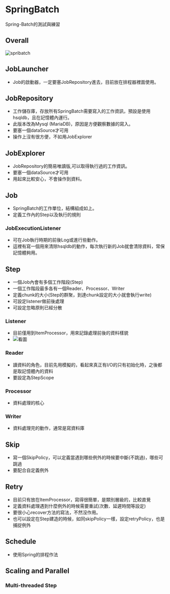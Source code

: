 # SpringBatch
Spring-Batch的測試與練習

## Overall

![spribatch](https://user-images.githubusercontent.com/24807021/45210259-a74be000-b2c1-11e8-86fa-0d3085812500.png)

## JobLauncher
- Job的啟動器，一定要塞JobRepository進去，目前放在排程器裡面使用。

## JobRepository

- 工作儲存庫，存放所有SpringBatch需要寫入的工作資訊，預設是使用hsqldb，且在記憶體內運行。
- 此版本改為Mysql (MariaDB)，原因是方便觀察數據的寫入。
- 要塞一個dataSource才可用
- 操作上沒有很方便，不如用JobExplorer

## JobExplorer

- JobRepository的簡易唯讀版,可以取得執行過的工作資訊。
- 要塞一個dataSource才可用
- 用起來比較安心，不會操作到資料。

## Job

- SpringBatch的工作單位，結構組成如上。
- 定義工作內的Step以及執行的規則

### JobExecutionListener

- 可在Job執行時期的前後Log或進行些動作。
- 這裡有寫一個用來清除hsqldb的動作，每次執行新的Job就會清除資料，常保記憶體夠用。

## Step

- 一個Job內會有多個工作階段(Step)
- 一個工作階段最多各有一個Reader、Processor、Writer
- 定義chunk的大小(Step的群聚，到達chunk設定的大小就會執行write)
- 可設定listener做前後處理
- 可設定忽略原則已經分散

### Listener
- 目前僅用到ItemProcessor，用來記錄處理前後的資料樣貌
- ![看圖](https://upload-images.jianshu.io/upload_images/5384456-635ef0821a2d799a.png)

### Reader
- 讀資料的角色，目前先用模擬的，看起來真正有I/O的只有初始化時，之後都是取記憶體內的資料
- 要設定為StepScope

### Processor
- 資料處理的核心

### Writer
- 資料處理完的動作，通常是寫資料庫

## Skip
- 寫一個SkipPolicy，可以定義當遇到哪些例外的時候要中斷(不跳過)，哪些可跳過
- 要配合自定義例外

## Retry
- 目前只有放在ItemProcessor，寫得很簡單，是類別層級的，比較直覺
- 定義資料處理遇到什麼例外的時候需要重試(次數、延遲時間等設定)
- 要很小心recover方法的寫法，不然沒作用。
- 也可以設定在Step建造的時候，如同skipPolicy一樣，設定retryPolicy，也是捕捉例外

## Schedule
- 使用Spring的排程作法

## Scaling and Parallel

### Multi-threaded Step